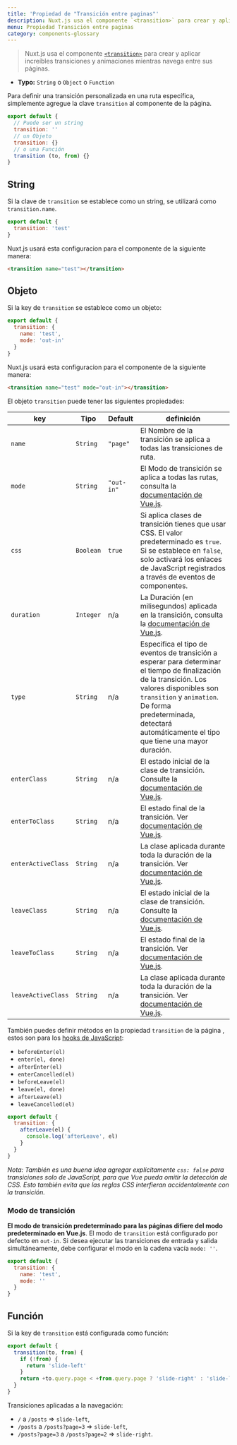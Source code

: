 ```yaml
---
title: 'Propiedad de "Transición entre paginas"'
description: Nuxt.js usa el componente `<transition>` para crear y aplicar increíbles transiciones/animaciones mientras navega entre sus páginas.
menu: Propiedad Transición entre paginas
category: components-glossary
---
```


> Nuxt.js usa el componente [`<transition>`](https://vuejs.org/v2/guide/transitions.html#Transitioning-Single-Elements-Components) para crear y aplicar increíbles transiciones y animaciones mientras navega entre sus páginas.

- **Typo:** `String` o `Object` o `Function`

Para definir una transición personalizada en una ruta específica, simplemente agregue la clave `transition` al componente de la página.

```js
export default {
  // Puede ser un string
  transition: ''
  // un Objeto
  transition: {}
  // o una Función 
  transition (to, from) {}
}
```

## String

Si la clave de `transition` se establece como un string, se utilizará como `transition.name`.

```js
export default {
  transition: 'test'
}
```

Nuxt.js usará esta configuracion para el componente de la siguiente manera:

```html
<transition name="test"></transition>
```

## Objeto

Si la key de `transition` se establece como un objeto:

```js
export default {
  transition: {
    name: 'test',
    mode: 'out-in'
  }
}
```

Nuxt.js usará esta configuracion para el componente de la siguiente manera:

```html
<transition name="test" mode="out-in"></transition>
```

El objeto `transition` puede tener las siguientes propiedades:

| key | Tipo | Default | definición |
| --- | --- | --- | --- |
| `name` | `String` | `"page"` | El Nombre de la transición se  aplica a todas las transiciones de ruta. |
| `mode` | `String` | `"out-in"` | El Modo de transición se aplica a todas las rutas, consulta la [documentación de Vue.js](https://vuejs.org/v2/guide/transitions.html#Transition-Modes). |
| `css` | `Boolean` | `true` | Si aplica clases de transición tienes que usar CSS. El valor predeterminado es `true`. Si se establece en `false`, solo activará los enlaces de JavaScript registrados a través de eventos de componentes. |
| `duration` | `Integer` | n/a | La Duración (en milisegundos) aplicada en la transición, consulta la [documentación de Vue.js](https://vuejs.org/v2/guide/transitions.html#Explicit-Transition-Durations). |
| `type` | `String` | n/a | Especifica el tipo de eventos de transición a esperar para determinar el tiempo de finalización de la transición. Los valores disponibles son `transition` y `animation`. De forma predeterminada, detectará automáticamente el tipo que tiene una mayor duración. |
| `enterClass` | `String` | n/a | El estado inicial de la clase de transición. Consulte la [documentación de Vue.js](https://vuejs.org/v2/guide/transitions.html#Custom-Transition-Classes). |
| `enterToClass` | `String` | n/a | El estado final de la transición. Ver [documentación de Vue.js](https://vuejs.org/v2/guide/transitions.html#Custom-Transition-Classes). |
| `enterActiveClass` | `String` | n/a | La clase aplicada durante toda la duración de la transición. Ver [documentación de Vue.js](https://vuejs.org/v2/guide/transitions.html#Custom-Transition-Classes). |
| `leaveClass` | `String` | n/a | El estado inicial de la clase de transición. Consulte la [documentación de Vue.js](https://vuejs.org/v2/guide/transitions.html#Custom-Transition-Classes). |
| `leaveToClass` | `String` | n/a | El estado final de la transición. Ver [documentación de Vue.js](https://vuejs.org/v2/guide/transitions.html#Custom-Transition-Classes). |
| `leaveActiveClass` | `String` | n/a | La clase aplicada durante toda la duración de la transición. Ver [documentación de Vue.js](https://vuejs.org/v2/guide/transitions.html#Custom-Transition-Classes). |

También puedes definir métodos en la propiedad `transition` de la página , estos son para los [hooks de JavaScript](https://vuejs.org/v2/guide/transitions.html#JavaScript-Hooks):

- `beforeEnter(el)`
- `enter(el, done)`
- `afterEnter(el)`
- `enterCancelled(el)`
- `beforeLeave(el)`
- `leave(el, done)`
- `afterLeave(el)`
- `leaveCancelled(el)`

```js
export default {
  transition: {
    afterLeave(el) {
      console.log('afterLeave', el)
    }
  }
}
```

_Nota: También es una buena idea agregar explícitamente `css: false` para transiciones solo de JavaScript, para que Vue pueda omitir la detección de CSS. Esto también evita que las reglas CSS interfieran accidentalmente con la transición._

### Modo de transición

**El modo de transición predeterminado para las páginas difiere del modo predeterminado en Vue.js**. El modo de `transition` está configurado por defecto en `out-in`. Si desea ejecutar las transiciones de entrada y salida simultáneamente, debe configurar el modo en la cadena vacía `mode: ''`.

```js
export default {
  transition: {
    name: 'test',
    mode: ''
  }
}
```

## Función

Si la key de `transition` está configurada como función:

```js
export default {
  transition(to, from) {
    if (!from) {
      return 'slide-left'
    }
    return +to.query.page < +from.query.page ? 'slide-right' : 'slide-left'
  }
}
```

Transiciones aplicadas a la navegación:

- `/` a `/posts` => `slide-left`,
- `/posts` a `/posts?page=3` => `slide-left`,
- `/posts?page=3` a `/posts?page=2` => `slide-right`.
